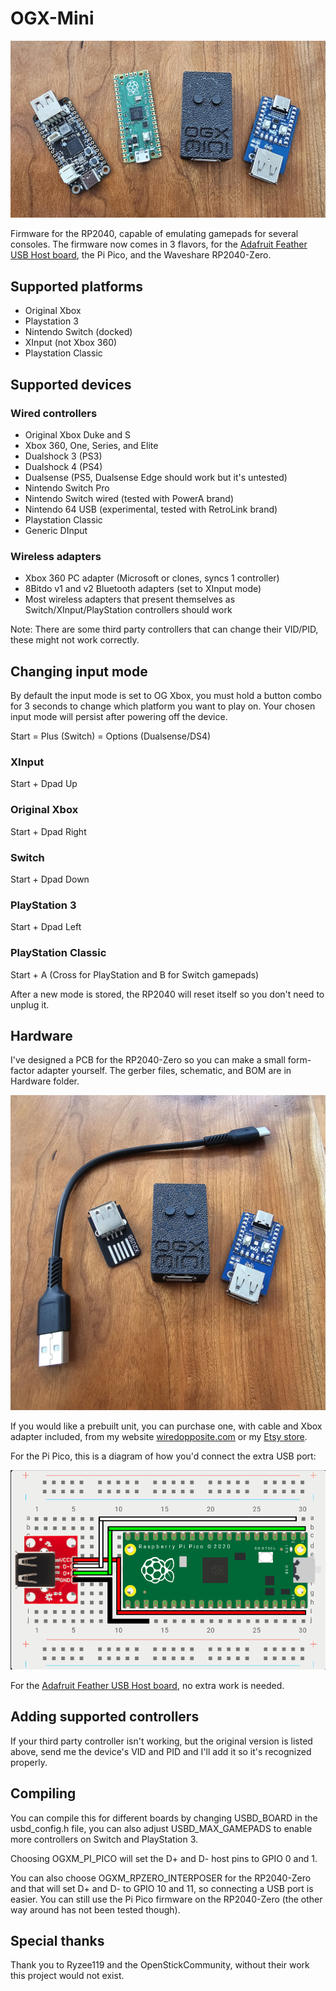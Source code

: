 # OGX-Mini
![OGX-Mini Boards](images/OGX-Mini-github.jpg "OGX-Mini Boards")

Firmware for the RP2040, capable of emulating gamepads for several consoles. The firmware now comes in 3 flavors, for the [Adafruit Feather USB Host board](https://www.adafruit.com/product/5723), the Pi Pico, and the Waveshare RP2040-Zero.

## Supported platforms
- Original Xbox
- Playstation 3
- Nintendo Switch (docked)
- XInput (not Xbox 360)
- Playstation Classic

## Supported devices
### Wired controllers
- Original Xbox Duke and S
- Xbox 360, One, Series, and Elite
- Dualshock 3 (PS3)
- Dualshock 4 (PS4)
- Dualsense (PS5, Dualsense Edge should work but it's untested)
- Nintendo Switch Pro
- Nintendo Switch wired (tested with PowerA brand)
- Nintendo 64 USB (experimental, tested with RetroLink brand)
- Playstation Classic
- Generic DInput

### Wireless adapters
- Xbox 360 PC adapter (Microsoft or clones, syncs 1 controller)
- 8Bitdo v1 and v2 Bluetooth adapters (set to XInput mode)
- Most wireless adapters that present themselves as Switch/XInput/PlayStation controllers should work

Note: There are some third party controllers that can change their VID/PID, these might not work correctly.

## Changing input mode
By default the input mode is set to OG Xbox, you must hold a button combo for 3 seconds to change which platform you want to play on. Your chosen input mode will persist after powering off the device. 

Start = Plus (Switch) = Options (Dualsense/DS4)

### XInput
Start + Dpad Up 
### Original Xbox
Start + Dpad Right
### Switch
Start + Dpad Down
### PlayStation 3
Start + Dpad Left
### PlayStation Classic
Start + A (Cross for PlayStation and B for Switch gamepads)

After a new mode is stored, the RP2040 will reset itself so you don't need to unplug it. 

## Hardware
I've designed a PCB for the RP2040-Zero so you can make a small form-factor adapter yourself. The gerber files, schematic, and BOM are in Hardware folder.

![OGX-Mini Boards](images/OGX-Mini-rpzero-int.jpg "OGX-Mini Boards")

If you would like a prebuilt unit, you can purchase one, with cable and Xbox adapter included, from my website [wiredopposite.com](https://wiredopposite.com/product/ogx-mini-controller-adapter-for-original-xbox-playstation-3-and-switch-ogx360/) or my [Etsy store](https://www.etsy.com/listing/1426992904/ogx-mini-controller-adapter-for-original).

For the Pi Pico, this is a diagram of how you'd connect the extra USB port:

![Pi Pico Wiring Diagram](images/pi_pico_diagram.png "Pi Pico Wiring Diagram]")

For the [Adafruit Feather USB Host board](https://www.adafruit.com/product/5723), no extra work is needed.

## Adding supported controllers
If your third party controller isn't working, but the original version is listed above, send me the device's VID and PID and I'll add it so it's recognized properly.

## Compiling
You can compile this for different boards by changing USBD_BOARD in the usbd_config.h file, you can also adjust USBD_MAX_GAMEPADS to enable more controllers on Switch and PlayStation 3.

Choosing OGXM_PI_PICO will set the D+ and D- host pins to GPIO 0 and 1. 

You can also choose OGXM_RPZERO_INTERPOSER for the RP2040-Zero and that will set D+ and D- to GPIO 10 and 11, so connecting a USB port is easier. You can still use the Pi Pico firmware on the RP2040-Zero (the other way around has not been tested though).

## Special thanks
Thank you to Ryzee119 and the OpenStickCommunity, without their work this project would not exist.